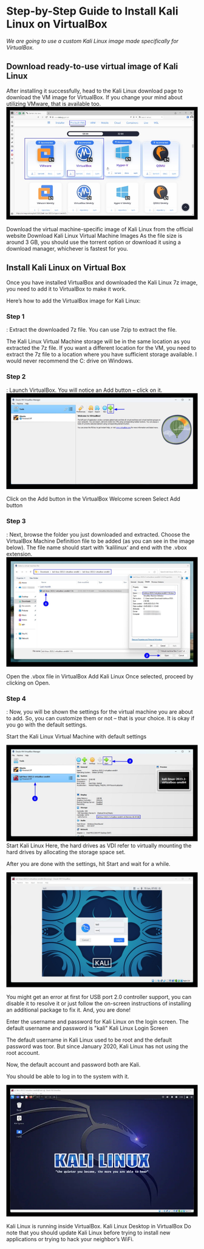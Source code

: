 <h1>Step-by-Step Guide to Install Kali Linux on VirtualBox</h1>

<i>We are going to use a custom Kali Linux image made specifically for VirtualBox.</i>

<h2> Download ready-to-use virtual image of Kali Linux </h2>
After installing it successfully, head to the Kali Linux download page to download the VM image for VirtualBox. If you change your mind about utilizing VMware, that is available too.

<img src="Folder/Kali-virtual-machine-images-in-browser.jpg">

Download the virtual machine-specific image of Kali Linux from the official website
Download Kali Linux Virtual Machine Images
As the file size is around 3 GB, you should use the torrent option or download it using a download manager, whichever is fastest for you.

<h2>Install Kali Linux on Virtual Box</h2> 
Once you have installed VirtualBox and downloaded the Kali Linux 7z image, you need to add it to VirtualBox to make it work.

Here’s how to add the VirtualBox image for Kali Linux:

<h3>Step 1</h3>: Extract the downloaded 7z file. You can use 7zip to extract the file.

The Kali Linux Virtual Machine storage will be in the same location as you extracted the 7z file. If you want a different location for the VM, you need to extract the 7z file to a location where you have sufficient storage available. I would never recommend the C: drive on Windows.

<h3>Step 2</h3>: Launch VirtualBox. You will notice an Add button – click on it.

<img src="Folder/select-add-in-virtual-box.jpg">

Click on the Add button in the VirtualBox Welcome screen
Select Add button
<h3>Step 3</h3>: Next, browse the folder you just downloaded and extracted. Choose the VirtualBox Machine Definition file to be added (as you can see in the image below). The file name should start with ‘kalilinux‘ and end with the .vbox extension.

<img src="Folder/open-the-vbox-file.jpg">

Open the .vbox file in VirtualBox
Add Kali Linux
Once selected, proceed by clicking on Open.

<h3>Step 4</h3>: Now, you will be shown the settings for the virtual machine you are about to add. So, you can customize them or not – that is your choice. It is okay if you go with the default settings.

Start the Kali Linux Virtual Machine with default settings

<img src="Folder/start-kali-virtual-machine-1.jpg">
Start Kali Linux
Here, the hard drives as VDI refer to virtually mounting the hard drives by allocating the storage space set.

After you are done with the settings, hit Start and wait for a while.

<img src="Folder/kali-login-screen.jpg">


You might get an error at first for USB port 2.0 controller support, you can disable it to resolve it or just follow the on-screen instructions of installing an additional package to fix it. And, you are done!

Enter the username and password for Kali Linux on the login screen. The default username and password is "kali"
Kali Linux Login Screen

The default username in Kali Linux used to be root and the default password was toor. But since January 2020, Kali Linux has not using the root account.

Now, the default account and password both are Kali.

You should be able to log in to the system with it.

<img src="Folder/kali-linux-desktop-in-virtualbox.jpg">

Kali Linux is running inside VirtualBox.
Kali Linux Desktop in VirtualBox
Do note that you should update Kali Linux before trying to install new applications or trying to hack your neighbor’s WiFi.




